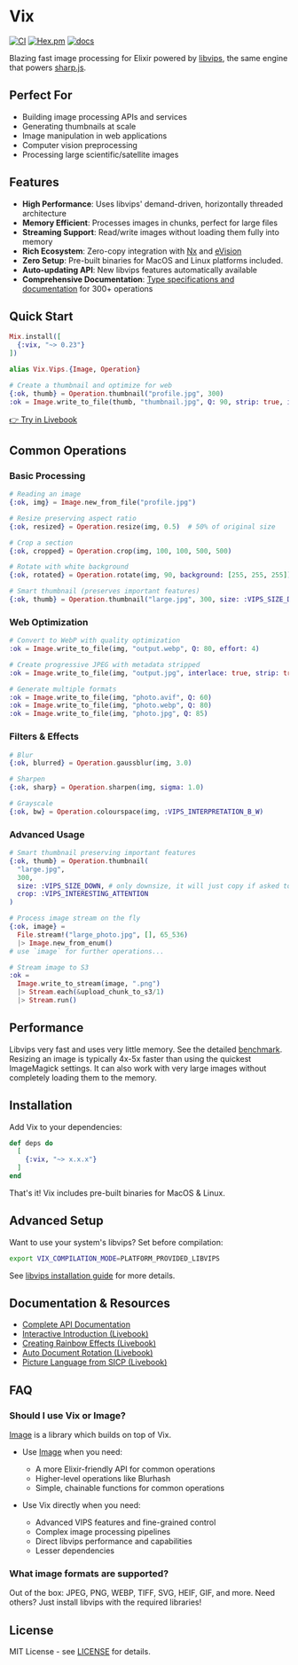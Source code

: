 # Vix

[![CI](https://github.com/akash-akya/vix/actions/workflows/ci.yaml/badge.svg)](https://github.com/akash-akya/vix/actions/workflows/ci.yaml)
[![Hex.pm](https://img.shields.io/hexpm/v/vix.svg)](https://hex.pm/packages/vix)
[![docs](https://img.shields.io/badge/docs-hexpm-blue.svg)](https://hexdocs.pm/vix/)


Blazing fast image processing for Elixir powered by [libvips](https://libvips.github.io/libvips/), the same engine that powers [sharp.js](https://github.com/lovell/sharp).

## Perfect For

- Building image processing APIs and services
- Generating thumbnails at scale
- Image manipulation in web applications
- Computer vision preprocessing
- Processing large scientific/satellite images

## Features

- **High Performance**: Uses libvips' demand-driven, horizontally threaded architecture
- **Memory Efficient**: Processes images in chunks, perfect for large files
- **Streaming Support**: Read/write images without loading them fully into memory
- **Rich Ecosystem**: Zero-copy integration with [Nx](https://hex.pm/packages/nx) and [eVision](https://hex.pm/packages/evision)
- **Zero Setup**: Pre-built binaries for MacOS and Linux platforms included.
- **Auto-updating API**: New libvips features automatically available
- **Comprehensive Documentation**: [Type specifications and documentation](https://hexdocs.pm/vix/Vix.Vips.Operation.html) for 300+ operations

## Quick Start

```elixir
Mix.install([
  {:vix, "~> 0.23"}
])

alias Vix.Vips.{Image, Operation}

# Create a thumbnail and optimize for web
{:ok, thumb} = Operation.thumbnail("profile.jpg", 300)
:ok = Image.write_to_file(thumb, "thumbnail.jpg", Q: 90, strip: true, interlace: true)
```

[👉 Try in Livebook](https://livebook.dev/run?url=https%3A%2F%2Fgithub.com%2Fakash-akya%2Fvix%2Fblob%2Fmaster%2Flivebooks%2Fintroduction.livemd)

<!-- add before & after -->

## Common Operations

### Basic Processing
```elixir
# Reading an image
{:ok, img} = Image.new_from_file("profile.jpg")

# Resize preserving aspect ratio
{:ok, resized} = Operation.resize(img, 0.5)  # 50% of original size

# Crop a section
{:ok, cropped} = Operation.crop(img, 100, 100, 500, 500)

# Rotate with white background
{:ok, rotated} = Operation.rotate(img, 90, background: [255, 255, 255])

# Smart thumbnail (preserves important features)
{:ok, thumb} = Operation.thumbnail("large.jpg", 300, size: :VIPS_SIZE_DOWN, crop: :VIPS_INTERESTING_ATTENTION)
```

### Web Optimization
```elixir
# Convert to WebP with quality optimization
:ok = Image.write_to_file(img, "output.webp", Q: 80, effort: 4)

# Create progressive JPEG with metadata stripped
:ok = Image.write_to_file(img, "output.jpg", interlace: true, strip: true, Q: 85)

# Generate multiple formats
:ok = Image.write_to_file(img, "photo.avif", Q: 60)
:ok = Image.write_to_file(img, "photo.webp", Q: 80)
:ok = Image.write_to_file(img, "photo.jpg", Q: 85)
```

### Filters & Effects
```elixir
# Blur
{:ok, blurred} = Operation.gaussblur(img, 3.0)

# Sharpen
{:ok, sharp} = Operation.sharpen(img, sigma: 1.0)

# Grayscale
{:ok, bw} = Operation.colourspace(img, :VIPS_INTERPRETATION_B_W)
```

### Advanced Usage
```elixir
# Smart thumbnail preserving important features
{:ok, thumb} = Operation.thumbnail(
  "large.jpg",
  300,
  size: :VIPS_SIZE_DOWN, # only downsize, it will just copy if asked to upsize
  crop: :VIPS_INTERESTING_ATTENTION
)

# Process image stream on the fly
{:ok, image} =
  File.stream!("large_photo.jpg", [], 65_536)
  |> Image.new_from_enum()
# use `image` for further operations...

# Stream image to S3
:ok =
  Image.write_to_stream(image, ".png")
  |> Stream.each(&upload_chunk_to_s3/1)
  |> Stream.run()
```

<!-- TODO: Would be great to add examples for: -->
<!-- - Watermarking -->
<!-- - Image composition -->
<!-- - Batch processing -->
<!-- - Text overlay -->

## Performance

Libvips very fast and uses very little memory. See the detailed [benchmark](https://github.com/libvips/libvips/wiki/Speed-and-memory-use). Resizing an image is typically 4x-5x faster than using the quickest ImageMagick settings. It can also work with very large images without completely loading them to the memory.

## Installation

Add Vix to your dependencies:

```elixir
def deps do
  [
    {:vix, "~> x.x.x"}
  ]
end
```

That's it! Vix includes pre-built binaries for MacOS & Linux.

## Advanced Setup

Want to use your system's libvips? Set before compilation:

```bash
export VIX_COMPILATION_MODE=PLATFORM_PROVIDED_LIBVIPS
```

See [libvips installation guide](https://www.libvips.org/install.html) for more details.


## Documentation & Resources

- [Complete API Documentation](https://hexdocs.pm/vix/)
- [Interactive Introduction (Livebook)](https://livebook.dev/run?url=https%3A%2F%2Fgithub.com%2Fakash-akya%2Fvix%2Fblob%2Fmaster%2Flivebooks%2Fintroduction.livemd)
- [Creating Rainbow Effects (Livebook)](https://livebook.dev/run?url=https%3A%2F%2Fgithub.com%2Fakash-akya%2Fvix%2Fblob%2Fmaster%2Flivebooks%2Frainbow.livemd)
- [Auto Document Rotation (Livebook)](https://livebook.dev/run?url=https%3A%2F%2Fgithub.com%2Fakash-akya%2Fvix%2Fblob%2Fmaster%2Flivebooks%2Fauto_correct_rotation.livemd)
- [Picture Language from SICP (Livebook)](https://livebook.dev/run?url=https%3A%2F%2Fgithub.com%2Fakash-akya%2Fvix%2Fblob%2Fmaster%2Flivebooks%2Fpicture-language.livemd)

## FAQ

### Should I use Vix or Image?

[Image](https://github.com/kipcole9/image) is a library which builds on top of Vix.

- Use [Image](https://github.com/kipcole9/image) when you need:
  - A more Elixir-friendly API for common operations
  - Higher-level operations like Blurhash
  - Simple, chainable functions for common operations

- Use Vix directly when you need:
  - Advanced VIPS features and fine-grained control
  - Complex image processing pipelines
  - Direct libvips performance and capabilities
  - Lesser dependencies

### What image formats are supported?
Out of the box: JPEG, PNG, WEBP, TIFF, SVG, HEIF, GIF, and more. Need others? Just install libvips with the required libraries!

## License

MIT License - see [LICENSE](LICENSE) for details.
